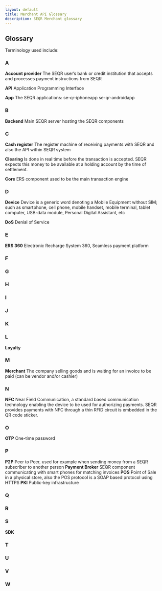 ```yaml
---
layout: default
title: Merchant API Glossary
description: SEQR Merchant glossary
---
```


## Glossary

Terminology used include: 

### A
**Account provider**
The SEQR user’s bank or credit institution that accepts and processes payment instructions from SEQR

**API**
Application Programming Interface

**App**
The SEQR applications: se-qr-iphoneapp se-qr-androidapp
### B

**Backend**
Main SEQR server hosting the SEQR components
### C

**Cash register**
The register machine of receiving payments with SEQR and also the API within SEQR system


**Clearing**
Is done in real time before the transaction is accepted. SEQR expects this money to be available at a holding account by the time of settlement.

**Core**
ERS component used to be the main transaction engine

### D
**Device**
Device is a generic word denoting a Mobile Equipment without SIM; such as smartphone, cell phone, mobile handset, mobile terminal, tablet computer, USB-data module, Personal Digital Assistant, etc

**DoS**
Denial of Service

### E
**ERS 360**
Electronic Recharge System 360, Seamless payment platform  

### F


### G


### H


### I


### J


### K


### L
**Loyalty**


### M
**Merchant**
The company selling goods and is waiting for an invoice to be paid (can be vendor and/or cashier)


### N
**NFC**
Near Field Communication, a standard based communication technology enabling the device to be used for authorizing payments. SEQR provides payments with NFC through a thin RFID circuit is embedded in the QR code sticker.


### O
**OTP**
One-time password


### P
**P2P**
Peer to Peer, used for example when sending money from a SEQR subscriber to another person
**Payment Broker**
SEQR component communicating with smart phones for matching invoices
**POS**
Point of Sale in a physical store, also the POS protocol is a SOAP based protocol using HTTPS
**PKI**
Public-key infrastructure

### Q


### R


### S
**SDK**



### T


### U


### V


### W

